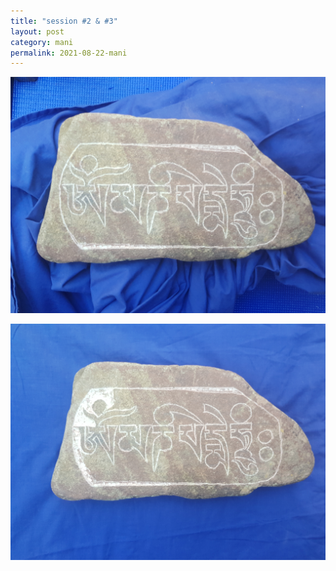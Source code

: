 ```yaml
---
title: "session #2 & #3"
layout: post
category: mani
permalink: 2021-08-22-mani
---
```


![stone5](/assets/images/mani/mani10/stone5.jpg)  

![stone6](/assets/images/mani/mani10/stone6.jpg)  


